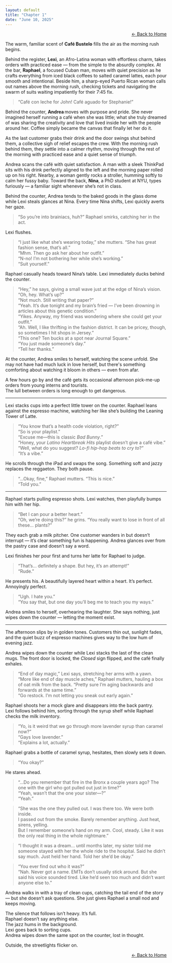 ```yaml
---
layout: default
title: "Chapter 1"
date: "June 10, 2025"
---
```


<p style="text-align: right;">
  <a href="{{ '/' | relative_url }}">← Back to Home</a>
</p>

The warm, familiar scent of **Café Bustelo** fills the air as the morning rush begins.

Behind the register, **Lexi**, an Afro-Latina woman with effortless charm, takes orders with practiced ease — from the simple to the absurdly complex. At the bar, **Raphael**, a focused Cuban man, moves with quiet precision as he crafts everything from iced black coffees to salted caramel lattes, each pour smooth and intentional. Beside him, a sharp-eyed Puerto Rican woman calls out names above the morning rush, checking tickets and navigating the swarm of suits waiting impatiently for their 7:45 fix.

> “Café con leche for John! Café aguado for Stephanie!”

Behind the counter, **Andrea** moves with purpose and pride. She never imagined herself running a café when she was little; what she truly dreamed of was sharing the creativity and love that lived inside her with the people around her. Coffee simply became the canvas that finally let her do it.

As the last customer grabs their drink and the door swings shut behind them, a collective sigh of relief escapes the crew. With the morning rush behind them, they settle into a calmer rhythm, moving through the rest of the morning with practiced ease and a quiet sense of triumph.

Andrea scans the café with quiet satisfaction. A man with a sleek ThinkPad sits with his drink perfectly aligned to the left and the morning paper rolled up on his right. Nearby, a woman gently rocks a stroller, humming softly to calm her fussy baby. Toward the back, **Nina**, a PhD student at NYU, types furiously — a familiar sight whenever she’s not in class.

Behind the counter, Andrea tends to the baked goods in the glass dome while Lexi steals glances at Nina. Every time Nina shifts, Lexi quickly averts her gaze.

> “So you’re into brainiacs, huh?” Raphael smirks, catching her in the act.

Lexi flushes.  
> “I just like what she’s wearing today,” she mutters. “She has great fashion sense, that’s all.”  
> “Mhm. Then go ask her about her outfit.”  
> “N-no! I’m not bothering her while she’s working.”  
> “Suit yourself.”

Raphael casually heads toward Nina’s table. Lexi immediately ducks behind the counter.

> “Hey,” he says, giving a small wave just at the edge of Nina’s vision.  
> “Oh, hey. What’s up?”  
> “Not much. Still writing that paper?”  
> “Yeah. It’s due tonight and my brain’s fried — I’ve been drowning in articles about this genetic condition.”  
> “Yikes. Anyway, my friend was wondering where she could get your outfit.”  
> “Ah. Well, I like thrifting in the fashion district. It can be pricey, though, so sometimes I hit shops in Jersey.”  
> “This one? Ten bucks at a spot near Journal Square.”  
> “You just made someone’s day.”  
> “Tell her thanks.”

At the counter, Andrea smiles to herself, watching the scene unfold. She may not have had much luck in love herself, but there's something comforting about watching it bloom in others — even from afar.

A few hours go by and the café gets its occasional afternoon pick-me-up orders from young interns and tourists.  
The lull between orders is long enough to get dangerous.

---

Lexi stacks cups into a perfect little tower on the counter. Raphael leans against the espresso machine, watching her like she’s building the Leaning Tower of Latte.

> “You know that’s a health code violation, right?”  
> “So is your playlist.”  
> “Excuse me—this is classic *Bad Bunny*.”  
> “Honey, your *Latino Heartbreak Hits* playlist doesn’t give a café vibe.”  
> “Well, what do you suggest? *Lo-fi hip-hop beats to cry to*?”  
> “It’s a vibe.”

He scrolls through the iPad and swaps the song. Something soft and jazzy replaces the reggaeton. They both pause.

> “…Okay, fine,” Raphael mutters. “This is nice.”  
> “Told you.”

---

Raphael starts pulling espresso shots. Lexi watches, then playfully bumps him with her hip.

> “Bet I can pour a better heart.”  
> “Oh, we’re doing this?” he grins. “You really want to lose in front of all these… plants?”

They each grab a milk pitcher. One customer wanders in but doesn’t interrupt — it’s clear something fun is happening. Andrea glances over from the pastry case and doesn’t say a word.

Lexi finishes her pour first and turns her latte for Raphael to judge.  
> “That’s… definitely a shape. But hey, it’s an attempt!”  
> “Rude.”

He presents his. A beautifully layered heart within a heart. It’s perfect. Annoyingly perfect.

> “Ugh. I hate you.”  
> “You say that, but one day you’ll beg me to teach you my ways.”

Andrea smiles to herself, overhearing the laughter. She says nothing, just wipes down the counter — letting the moment exist.

---

The afternoon slips by in golden tones. Customers thin out, sunlight fades, and the quiet buzz of espresso machines gives way to the low hum of evening jazz.

Andrea wipes down the counter while Lexi stacks the last of the clean mugs. The front door is locked, the *Closed* sign flipped, and the café finally exhales.

> “End of day magic,” Lexi says, stretching her arms with a yawn.  
> “More like end of day muscle aches,” Raphael mutters, hauling a box of oat milk from the back. “Pretty sure I’m aging backwards and forwards at the same time.”  
> “Go restock. I’m not letting you sneak out early again.”

Raphael shoots her a mock glare and disappears into the back pantry.  
Lexi follows behind him, sorting through the syrup shelf while Raphael checks the milk inventory.

> “Yo, is it weird that we go through more lavender syrup than caramel now?”  
> “Gays love lavender.”  
> “Explains a lot, actually.”

Raphael grabs a bottle of caramel syrup, hesitates, then slowly sets it down.

> “You okay?”

He stares ahead.

> “…Do you remember that fire in the Bronx a couple years ago? The one with the girl who got pulled out just in time?”  
> “Yeah, wasn’t that the one your sister—?”  
> “Yeah.”

> “She was the one they pulled out. I was there too. We were both inside.  
> I passed out from the smoke. Barely remember anything. Just heat, sirens, yelling.  
> But I remember someone’s hand on my arm. Cool, steady. Like it was the only real thing in the whole nightmare.”

> “I thought it was a dream… until months later, my sister told me someone stayed with her the whole ride to the hospital. Said he didn’t say much. Just held her hand. Told her she’d be okay.”

> “You ever find out who it was?”  
> “Nah. Never got a name. EMTs don’t usually stick around. But she said his voice sounded tired. Like he’d seen too much and didn’t want anyone else to.”

Andrea walks in with a tray of clean cups, catching the tail end of the story — but she doesn’t ask questions. She just gives Raphael a small nod and keeps moving.

The silence that follows isn’t heavy. It’s full.  
Raphael doesn’t say anything else.  
The jazz hums in the background.  
Lexi goes back to sorting cups.  
Andrea wipes down the same spot on the counter, lost in thought.

Outside, the streetlights flicker on.

<p style="text-align: right;">
  <a href="{{ '/' | relative_url }}">← Back to Home</a>
</p>

